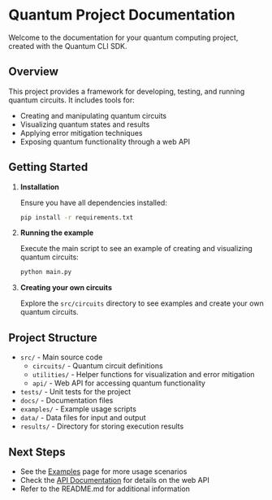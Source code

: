 # Quantum Project Documentation

Welcome to the documentation for your quantum computing project, created with the Quantum CLI SDK.

## Overview

This project provides a framework for developing, testing, and running quantum circuits. It includes tools for:

- Creating and manipulating quantum circuits
- Visualizing quantum states and results
- Applying error mitigation techniques
- Exposing quantum functionality through a web API

## Getting Started

1. **Installation**

   Ensure you have all dependencies installed:

   ```bash
   pip install -r requirements.txt
   ```

2. **Running the example**

   Execute the main script to see an example of creating and visualizing quantum circuits:

   ```bash
   python main.py
   ```

3. **Creating your own circuits**

   Explore the `src/circuits` directory to see examples and create your own quantum circuits.

## Project Structure

- `src/` - Main source code
  - `circuits/` - Quantum circuit definitions
  - `utilities/` - Helper functions for visualization and error mitigation
  - `api/` - Web API for accessing quantum functionality
- `tests/` - Unit tests for the project
- `docs/` - Documentation files
- `examples/` - Example usage scripts
- `data/` - Data files for input and output
- `results/` - Directory for storing execution results

## Next Steps

- See the [Examples](./examples.md) page for more usage scenarios
- Check the [API Documentation](./api.md) for details on the web API
- Refer to the README.md for additional information 